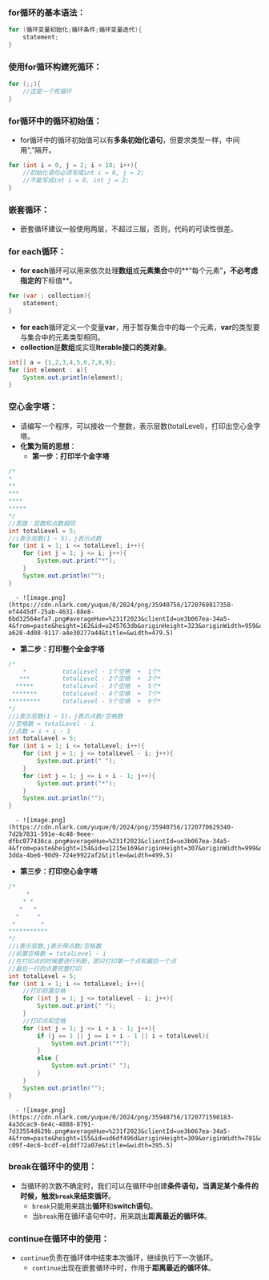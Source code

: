 ### for循环的基本语法：
```java
for (循环变量初始化;循环条件;循环变量迭代){
    statement;
}
```
### 使用for循环构建死循环：
```java
for (;;){
    //这是一个死循环
}
```
### for循环中的循环初始值：

- for循环中的循环初始值可以有**多条初始化语句**，但要求类型一样，中间用“,”隔开。
```java
for (int i = 0, j = 2; i < 10; i++){
    //初始化语句必须写成int i = 0, j = 2;
    //不能写成int i = 0, int j = 2;
}
```
### 嵌套循环：

- 嵌套循环建议一般使用两层，不超过三层，否则，代码的可读性很差。
### for each循环：

- **for each**循环可以用来依次处理**数组**或**元素集合**中的**“每个元素”**，不必考虑指定的**下标值**。
```java
for (var : collection){
    statement;
}
```

- **for each**循环定义一个变量**var**，用于暂存集合中的每一个元素，**var**的类型要与集合中的元素类型相同。
- **collection**是**数组**或实现**Iterable接口的类对象**。
```java
int[] a = {1,2,3,4,5,6,7,8,9};
for (int element : a){
    System.out.println(element);
}
```
### 空心金字塔：

- 请编写一个程序，可以接收一个整数，表示层数(totalLevel)，打印出空心金字塔。
- **化繁为简的思想**：
   - **第一步：打印半个金字塔**
```java
/*
*
**
***
****
*****
*/
//思路：层数和点数相同
int totalLevel = 5;
//i表示层数(1 ~ 5)，j表示点数
for (int i = 1; i <= totalLevel; i++){
    for (int j = 1; j <= i; j++){
        System.out.print("*");
    }
    System.out.println("");
}
```

      - ![image.png](https://cdn.nlark.com/yuque/0/2024/png/35940756/1720769817358-ef4445df-25ab-4631-88e8-6bd32564efa7.png#averageHue=%231f2023&clientId=ue3b067ea-34a5-4&from=paste&height=162&id=u245763db&originHeight=323&originWidth=959&originalType=binary&ratio=2&rotation=0&showTitle=false&size=11067&status=done&style=none&taskId=ua87c7b31-a628-4d08-9117-a4e30277a44&title=&width=479.5)
   - **第二步：打印整个全金字塔**
```java
/*
    *          totalLevel - 1个空格  +  1个* 
   ***         totalLevel - 2个空格  +  3个*
  *****        totalLevel - 3个空格  +  5个*
 *******       totalLevel - 4个空格  +  7个*
*********      totalLevel - 5个空格  +  9个*
*/
//i表示层数(1 ~ 5)，j表示点数/空格数
//空格数 = totalLevel - i
//点数 = i + i - 1
int totalLevel = 5;
for (int i = 1; i <= totalLevel; i++){
    for (int j = 1; j <= totalLevel - i; j++){
        System.out.print(" ");
    }
    for (int j = 1; j <= i + i - 1; j++){
        System.out.print("*");
    }
    System.out.println("");
}
```

      - ![image.png](https://cdn.nlark.com/yuque/0/2024/png/35940756/1720770629340-7d2b7831-591e-4c48-9eee-dfbc077436ca.png#averageHue=%231f2023&clientId=ue3b067ea-34a5-4&from=paste&height=154&id=u1215e169&originHeight=307&originWidth=999&originalType=binary&ratio=2&rotation=0&showTitle=false&size=11061&status=done&style=none&taskId=ufd340c33-3dda-4be6-90d9-724e9922af2&title=&width=499.5)
   - **第三步：打印空心金字塔**
```java
/*
     *
    * *
   *   *
  *     *
 *       *
***********
*/
//i表示层数,j表示带点数/空格数
//前置空格数 = totalLevel - i
//在打印点的时候要进行判断，即只打印第一个点和最后一个点
//最后一行的点要完整打印
int totalLevel = 5;
for (int i = 1; i <= totalLevel; i++){
    //打印前置空格
    for (int j = 1; j <= totalLevel - i; j++){
        System.out.print(" ");
    }
    //打印点和空格
    for (int j = 1; j <= i + i - 1; j++){
        if (j == 1 || j == i + i - 1 || i = totalLevel){
            System.out.print("*");
        }
        else {
            System.out.print(" ");
        }
    }
    System.out.println("");
}
```

      - ![image.png](https://cdn.nlark.com/yuque/0/2024/png/35940756/1720771590183-4a3dcac9-6e4c-4888-8791-7d33554d629b.png#averageHue=%231f2023&clientId=ue3b067ea-34a5-4&from=paste&height=155&id=ud6df496d&originHeight=309&originWidth=791&originalType=binary&ratio=2&rotation=0&showTitle=false&size=10735&status=done&style=none&taskId=u414257b6-c09f-4ec6-bcdf-e1ddf72a07e&title=&width=395.5)
### break在循环中的使用：

- 当循环的次数不确定时，我们可以在循环中创建**条件语句，**当满足某个条件的时候，触发`break`来**结束循环**。
   - `break`只能用来跳出**循环**和**switch语句**。
   - 当`break`用在循环语句中时，用来跳出**距离最近的循环体**。
### continue在循环中的使用：

- `continue`负责在循环体中结束本次循环，继续执行下一次循环。
   - `continue`出现在嵌套循环中时，作用于**距离最近的循环体**。
